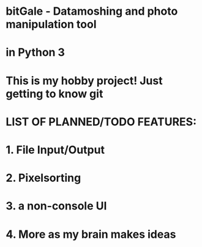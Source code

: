 # bitGale - Datamoshing and photo manipulation tool
# in Python 3
# This is my hobby project! Just getting to know git
#
# LIST OF PLANNED/TODO FEATURES:
# 1. File Input/Output
# 2. Pixelsorting
# 3. a non-console UI
# 4. More as my brain makes ideas
